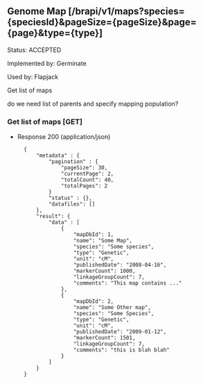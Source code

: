## Genome Map  [/brapi/v1/maps?species={speciesId}&pageSize={pageSize}&page={page}&type={type}]

Status: ACCEPTED

Implemented by: Germinate

Used by: Flapjack

Get list of maps

do we need list of parents and specify mapping population?

### Get list of maps [GET]

+ Response 200 (application/json)

        {
            "metadata" : {
                "pagination" : {
                    "pageSize": 30,
                    "currentPage": 2,
                    "totalCount": 40,
                    "totalPages": 2
                }
                "status" : {},
                "datafiles": []
            },
            "result": {
                "data" : [
                    {
                        "mapDbId": 1,
                        "name": "Some Map",
                        "species": "Some species",
                        "type": "Genetic",
                        "unit": "cM",
                        "publishedDate": "2008-04-16",
                        "markerCount": 1000,
                        "linkageGroupCount": 7,
                        "comments": "This map contains ..."
                    },
                    {
                        "mapDbId": 2,
                        "name": "Some Other map",
                        "species": "Some Species",
                        "type": "Genetic",
                        "unit": "cM",
                        "publishedDate": "2009-01-12",
                        "markerCount": 1501,
                        "linkageGroupCount": 7,
                        "comments": "this is blah blah"
                    }
                ]
            }
        }
